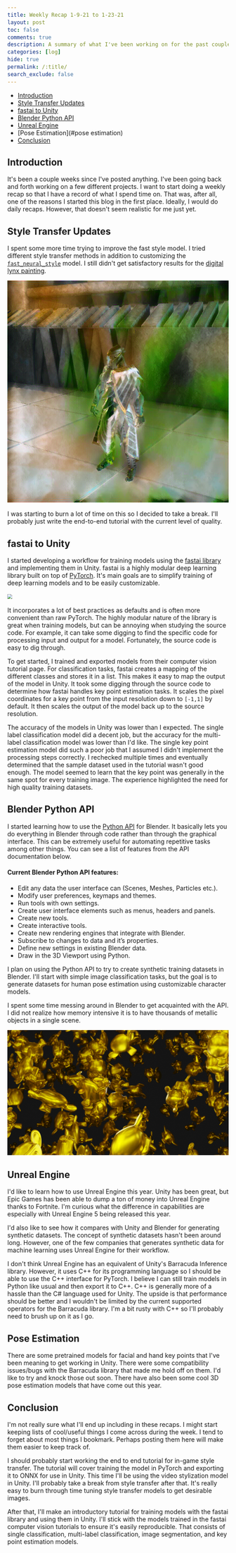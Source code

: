 ```yaml
---
title: Weekly Recap 1-9-21 to 1-23-21
layout: post
toc: false
comments: true
description: A summary of what I've been working on for the past couple weeks.
categories: [log]
hide: true
permalink: /:title/
search_exclude: false
---
```


* [Introduction](#introduction)
* [Style Transfer Updates](#style-transfer-updates)
* [fastai to Unity](#fastai-to-unity)
* [Blender Python API](#blender-python-api)
* [Unreal Engine](#unreal-engine)
* [Pose Estimation](#pose estimation)
* [Conclusion](#conclusion)

## Introduction

It's been a couple weeks since I've posted anything. I've been going back and forth working on a few different projects. I want to start doing a weekly recap so that I have a record of what I spend time on. That was, after all, one of the reasons I started this blog in the first place. Ideally, I would do daily recaps. However, that doesn't seem realistic for me just yet.

## Style Transfer Updates

I spent some more time trying to improve the fast style model. I tried different style transfer methods in addition to customizing the [`fast_neural_style`](https://github.com/onnx/models/tree/master/vision/style_transfer/fast_neural_style) model. I still didn't get satisfactory results for the [digital lynx painting](https://christianjmills.com/In-Game-Style-Transfer-Experiments-5/#difficult-to-learn-styles). 

<img src="..\images\weekly-recaps\recap-1\slow_style_transfer.png" alt="slow_style_transfer" style="zoom:80%;" />

I was starting to burn a lot of time on this so I decided to take a break. I'll probably just write the end-to-end tutorial with the current level of quality.

## fastai to Unity

I started developing a workflow for training models using the [fastai library](https://docs.fast.ai/) and implementing them in Unity. fastai is a highly modular deep learning library built on top of [PyTorch](https://pytorch.org/). It's main goals are to simplify training of deep learning models and to be easily customizable. 

<img src="https://docs.fast.ai/images/layered.png" style="zoom: 67%;" />

It incorporates a lot of best practices as defaults and is often more convenient than raw PyTorch. The highly modular nature of the library is great when training models, but can be annoying when studying the source code. For example, it can take some digging to find the specific code for processing input and output for a model. Fortunately, the source code is easy to dig through.

To get started, I trained and exported models from their computer vision tutorial page. For classification tasks, fastai creates a mapping of the different classes and stores it in a list. This makes it easy to map the output of the model in Unity. It took some digging through the source code to determine how fastai handles key point estimation tasks. It scales the pixel coordinates for a key point from the input resolution down to `[-1,1]` by default. It then scales the output of the model back up to the source resolution.

The accuracy of the models in Unity was lower than I expected. The single label classification model did a decent job, but the accuracy for the multi-label classification model was lower than I'd like. The single key point estimation model did such a poor job that I assumed I didn't implement the processing steps correctly. I rechecked multiple times and eventually determined that the sample dataset used in the tutorial wasn't good enough. The model seemed to learn that the key point was generally in the same spot for every training image. The experience highlighted the need for high quality training datasets.



## Blender Python API

I started learning how to use the [Python API](https://docs.blender.org/api/current/info_overview.html) for Blender. It basically lets you do everything in Blender through code rather than through the graphical interface. This can be extremely useful for automating repetitive tasks among other things. You can see a list of features from the API documentation below.

#### Current Blender Python API features:

- Edit any data the user interface can (Scenes, Meshes, Particles etc.).
- Modify user preferences, keymaps and themes.
- Run tools with own settings.
- Create user interface elements such as menus, headers and panels.
- Create new tools.
- Create interactive tools.
- Create new rendering engines that integrate with Blender.
- Subscribe to changes to data and it’s properties.
- Define new settings in existing Blender data.
- Draw in the 3D Viewport using Python.

I plan on using the Python API to try to create synthetic training datasets in Blender. I'll start with simple image classification tasks, but the goal is to generate datasets for human pose estimation using customizable character models.

I spent some time messing around in Blender to get acquainted with the API. I did not realize how memory intensive it is to have thousands of metallic objects in a single scene.

<img src="..\images\weekly-recaps\recap-1\monkeys_2.png" alt="monkeys_2" style="zoom:80%;" />



## Unreal Engine

I'd like to learn how to use Unreal Engine this year. Unity has been great, but Epic Games has been able to dump a ton of money into Unreal Engine thanks to Fortnite. I'm curious what the difference in capabilities are especially with Unreal Engine 5 being released this year.

I'd also like to see how it compares with Unity and Blender for generating synthetic datasets. The concept of synthetic datasets hasn't been around long. However, one of the few companies that generates synthetic data for machine learning uses Unreal Engine for their workflow.

I don't think Unreal Engine has an equivalent of Unity's Barracuda Inference library. However, it uses C++ for its programming language so I should be able to use the C++ interface for PyTorch. I believe I can still train models in Python like usual and then export it to C++. C++ is generally more of a hassle than the C# language used for Unity. The upside is that performance should be better and I wouldn't be limited by the current supported operators for the Barracuda library. I'm a bit rusty with C++ so I'll probably need to brush up on it as I go.



## Pose Estimation

There are some pretrained models for facial and hand key points that I've been meaning to get working in Unity. There were some compatibility issues/bugs with the Barracuda library that made me hold off on them. I'd like to try and knock those out soon. There have also been some cool 3D pose estimation models that have come out this year.



## Conclusion

I'm not really sure what I'll end up including in these recaps. I might start keeping lists of cool/useful things I come across during the week. I tend to forget about most things I bookmark. Perhaps posting them here will make them easier to keep track of. 

I should probably start working the end to end tutorial for in-game style transfer. The tutorial will cover training the model in PyTorch and exporting it to ONNX for use in Unity. This time I'll be using the video stylization model in Unity. I'll probably take a break from style transfer after that. It's really easy to burn through time tuning style transfer models to get desirable images.

After that, I'll make an introductory tutorial for training models with the fastai library and using them in Unity. I'll stick with the models trained in the fastai computer vision tutorials to ensure it's easily reproducible. That consists of single classification, multi-label classification, image segmentation, and key point estimation models.
